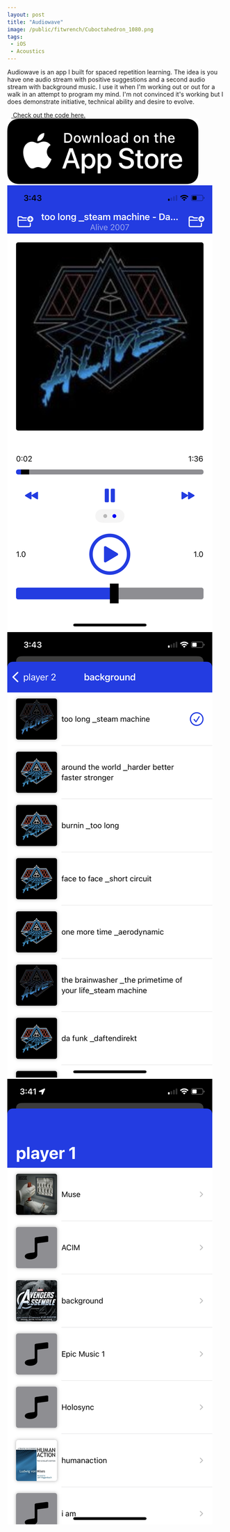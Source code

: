 ```yaml
---
layout: post
title: "Audiowave"
image: /public/fitwrench/Cuboctahedron_1080.png
tags: 
 - iOS
 - Acoustics
---
```

<div class="row pb-3">

  <p>Audiowave is an app I built for spaced repetition learning. The idea is you have one audio stream with positive suggestions and a second audio stream with background music. I use it when I'm working out or out for a walk in an attempt to program my mind. I'm not convinced it's working but I does demonstrate initiative, technical ability and desire to evolve.</p>

  <a href="https://github.com/sphericalwave/AudioWave4" title="Audiowave Github" target="blank" class="pt-3 d-flex align-items-center">
    <i class="fab fa-github fa-2x" style="display: inline-block; margin-right: 9px;"></i>
    Check out the code here.
  </a>

  <a href="https://apps.apple.com/sa/app/audiowave/id1658347047" title="Audiowave App Store" target="blank">
    <img src="/public/appstore.png" alt="Your Image" class="img-thumbnail w-25">
  </a>

</div>

<div class="row">

<div class="col-lg-4 col-md-6 col-sm-12">
    <img src="/public/audiowave/player.PNG" alt="Your Image" class="img-thumbnail">
  </div>

  <div class="col-lg-4 col-md-6 col-sm-12">
    <img src="/public/audiowave/playlist.PNG" alt="Your Image" class="img-thumbnail">
  </div>

  <div class="col-lg-4 col-md-6 col-sm-12">
    <img src="/public/audiowave/playlists.PNG" alt="Your Image" class="img-thumbnail">
  </div>

</div>